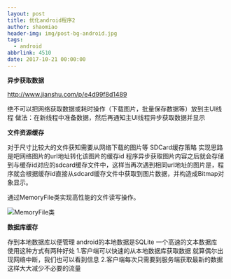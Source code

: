 ```yaml
---
layout: post
title: 优化android程序2
author: shaomiao
header-img: img/post-bg-android.jpg
tags:
  - android
abbrlink: 4510
date: 2017-10-21 00:00:00
---
```

**异步获取数据**

http://www.jianshu.com/p/e4d99f8d1489

绝不可以把网络获取数据或耗时操作（下载图片，批量保存数据等）放到主UI线程
做法：在新线程中准备数据，然后再通知主UI线程异步获取数据并显示

**文件资源缓存**

对于尺寸比较大的文件获知需要从网络下载的图片等
SDCard缓存策略  实现思路是吧网络图片的url地址转化该图片的缓存id 程序异步获取图片内容之后就会存储到与缓存id对应的sdcard缓存文件中，这样当再次遇到相同url地址的图片是，程序就会根据缓存id直接从sdcard缓存文件中获取到图片数据，并构造成Bitmap对象显示。

通过MemoryFile类实现高性能的文件读写操作。

![MemoryFile类](http://upload-images.jianshu.io/upload_images/2590671-98bf9cc01d259cab.jpg?imageMogr2/auto-orient/strip%7CimageView2/2/w/1240)

**数据库缓存**

存到本地数据库以便管理
android的本地数据是SQLite 一个高速的文本数据库  
使用这种方式有两种好处
1.客户端可以快速的从本地数据库获取数据  就算偶尔出现网络中断，我们也可以看到信息
2.客户端每次只需要到服务端获取最新的数据  这样大大减少不必要的流量  


